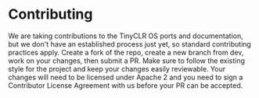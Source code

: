 # Contributing

We are taking contributions to the TinyCLR OS ports and documentation, but we don't have an established process just yet, so standard contributing practices apply. Create a fork of the repo, create a new branch from dev, work on your changes, then submit a PR. Make sure to follow the existing style for the project and keep your changes easily reviewable. Your changes will need to be licensed under Apache 2 and you need to sign a Contributor License Agreement with us before your PR can be accepted.